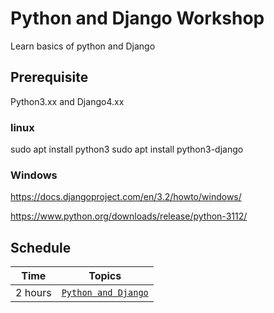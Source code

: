 # Python and Django Workshop

Learn basics of python and Django

## Prerequisite
Python3.xx and Django4.xx

### linux

sudo apt install python3
sudo apt install python3-django

### Windows

https://docs.djangoproject.com/en/3.2/howto/windows/

https://www.python.org/downloads/release/python-3112/



## Schedule
| Time    | Topics
|---------|-------
| 2 hours |  [`Python and Django`](python_django.md)


